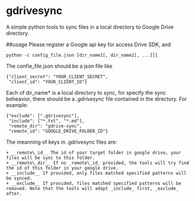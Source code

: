 gdrivesync
==========

A simple python tools to sync files in a local directory to Google Drive directory.

##usage
Please register a Google api key for access Drive SDK, and

    python -c config_file.json [dir_name1[, dir_name2[, ...]]]
    
The confie_file.json should be a json file like

    {"client_secret": "YOUR_CLIENT_SECRET",
     "client_id": "YOUR_CLIENT_ID"}
    
Each of dir_name* is a local directory to sync, for specify the sync beheavior, there should be a _.gdrivesync_ file contained in the directory. For example:

    {"exclude": [".gdrivesync"],
     "include": ["*.txt", "*.md"],
     "remote_dir": "gdrive-sync",
     "remote_id": "GOOGLE_DRIVE_FOLDER_ID"}
     
The meanning of keys in .gdrivesync files are:

    + __remote\_id__ The id of your target folder in google drive, your files will be sync to this folder.
    + __remote\_dir__ If no _remote\_id_ provided, the tools will try find the id of this folder in your google drive.
    + __include__ If provided, only files matched specified patterns will be synced.
    + __exclude__ If provided, files matched specified patterns will be removed. Note that the tools will adopt _include_ first, _exclude_ after.
